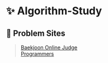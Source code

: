 # ✨ Algorithm-Study

## 🔗 Problem Sites

> [Baekjoon Online Judge](https://www.acmicpc.net)  
> [Programmers](https://school.programmers.co.kr/learn/challenges)
